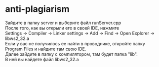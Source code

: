 # anti-plagiarism
Зайдите в папку server и выберите файл runServer.cpp                                                                                       
После того, как вы открыли его в своей IDE, нажмите            
Settings -> Compiler -> Linker settings -> Add -> Find -> Open Explorer -> libws2_32.a                                                      
Если у вас не получилось ее найти в проводнике, откройте папку Program Files и найдите там свою IDE.      
Далее зайдите в папку с компилятором, там будет папка "lib".                                                                               
В ней вы найдете файл libws2_32.a
